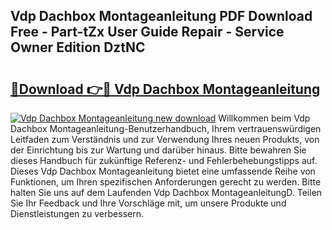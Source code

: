 ## Vdp Dachbox Montageanleitung PDF Download Free - Part-tZx User Guide Repair - Service Owner Edition DztNC

# <h2><a href="http://df6vqd.blite.top/?on=Vdp+Dachbox+Montageanleitung">🔗Download 👉🔴 Vdp Dachbox Montageanleitung</a></h2>

[![Vdp Dachbox Montageanleitung new download](https://i.imgur.com/lujVjoI.png)](http://df6vqd.blite.top/?on=Vdp+Dachbox+Montageanleitung)
Willkommen beim Vdp Dachbox Montageanleitung-Benutzerhandbuch, Ihrem vertrauenswürdigen Leitfaden zum Verständnis und zur Verwendung Ihres neuen Produkts, von der Einrichtung bis zur Wartung und darüber hinaus. Bitte bewahren Sie dieses Handbuch für zukünftige Referenz- und Fehlerbehebungstipps auf. Dieses Vdp Dachbox Montageanleitung bietet eine umfassende Reihe von Funktionen, um Ihren spezifischen Anforderungen gerecht zu werden. Bitte halten Sie uns auf dem Laufenden Vdp Dachbox MontageanleitungD. Teilen Sie Ihr Feedback und Ihre Vorschläge mit, um unsere Produkte und Dienstleistungen zu verbessern.
